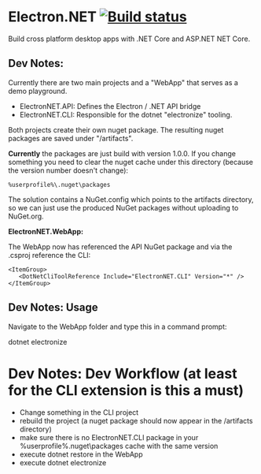 # Electron.NET [![Build status](https://ci.appveyor.com/api/projects/status/u710d6hman5a4beb/branch/cli-etc?svg=true)](https://ci.appveyor.com/project/robertmuehsig/electron-net/branch/cli-etc)

Build cross platform desktop apps with .NET Core and ASP.NET NET Core.

## Dev Notes:

Currently there are two main projects and a "WebApp" that serves as a demo playground.

* ElectronNET.API: Defines the Electron / .NET API bridge
* ElectronNET.CLI: Responsible for the dotnet "electronize" tooling.

Both projects create their own nuget package. The resulting nuget packages are saved under "/artifacts".

__Currently__ the packages are just build with version 1.0.0. If you change something you need to clear the nuget cache under this directory (because the version number doesn't change):

    %userprofile%\.nuget\packages

The solution contains a NuGet.config which points to the artifacts directory, so we can just use the produced NuGet packages without uploading to NuGet.org.

__ElectronNET.WebApp:__

The WebApp now has referenced the API NuGet package and via the .csproj reference the CLI:

    <ItemGroup>
       <DotNetCliToolReference Include="ElectronNET.CLI" Version="*" />
    </ItemGroup>

## Dev Notes: Usage

Navigate to the WebApp folder and type this in a command prompt:

   dotnet electronize
   
# Dev Notes: Dev Workflow (at least for the CLI extension is this a must)

* Change something in the CLI project
* rebuild the project (a nuget package should now appear in the /artifacts directory)
* make sure there is no ElectronNET.CLI package in your %userprofile%\.nuget\packages cache with the same version 
* execute dotnet restore in the WebApp
* execute dotnet electronize
